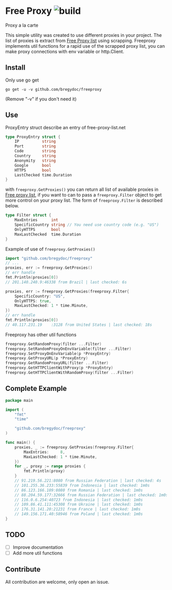 # Free Proxy ![build](https://travis-ci.org/bregydoc/freeproxy.svg?branch=master)
Proxy a la carte

This simple utility was created to use different proxies in your project. The list of proxies is extract from [Free Proxy list](https://free-proxy-list.net/) using scrapping. Freeproxy implements util functions for a rapid use of the scrapped proxy list, you can make proxy connections with env variable or http.Client.

## Install
Only use go get

	go get -u -v github.com/bregydoc/freeproxy

(Remove "-v" if you don't need it)

## Use
ProxyEntry struct describe an entry of free-proxy-list.net

```go
type ProxyEntry struct {
	IP          string
	Port        string
	Code        string
	Country     string
	Anonymity   string
	Google      bool
	HTTPS       bool
	LastChecked time.Duration
}
```

with ```freeproxy.GetProxies()``` you can return all list of available proxies in [Free proxy list](https://free-proxy-list.net/), if you want to can to pass a ```freeproxy.Filter``` object to get more control on your proxy list. The form of ```freeproxy.Filter``` is described below.

```go
type Filter struct {
	MaxEntries      int
	SpecificCountry string // You need use country code (e.g. "US")
	OnlyHTTPS       bool
	MaxLastChecked  time.Duration
}
```

Example of use of ```freeproxy.GetProxies()```

```go
import "github.com/bregydoc/freeproxy"
// ...
proxies, err := freeproxy.GetProxies()
// err handle
fmt.Println(proxies[0])
// 201.140.240.9:46338 from Brazil | last checked: 6s
```

```go
proxies, err := freeproxy.GetProxies(freeproxy.Filter{
	SpecificCountry: "US",
	OnlyHTTPS: true,
	MaxLastChecked: 1 * time.Minute,
})
// err handle
fmt.Println(proxies[0])
// 40.117.231.19	:3128 from United States | last checked: 18s
```

Freeproxy has other util functions

```go
freeproxy.GetRandomProxy(filter ...Filter)
freeproxy.SetRandomProxyOnEnvVariable(filter ...Filter)
freeproxy.SetProxyOnEnvVariable(p *ProxyEntry)
freeproxy.GetProxyURL(p *ProxyEntry)
freeproxy.GetRandomProxyURL(filter ...Filter)
freeproxy.GetHTTPClientWithProxy(p *ProxyEntry)
freeproxy.GetHTTPClientWithRandomProxy(filter ...Filter)
```

## Complete Example
```go 
package main

import (
	"fmt"
	"time"

	"github.com/bregydoc/freeproxy"
)

func main() {
	proxies, _ := freeproxy.GetProxies(freeproxy.Filter{
		MaxEntries:     8,
		MaxLastChecked: 1 * time.Minute,
	})
	for _, proxy := range proxies {
		fmt.Println(proxy)
	}
	// 91.219.56.221:8080 from Russian Federation | last checked: 4s
	// 101.255.36.233:55839 from Indonesia | last checked: 1m0s
	// 86.123.166.109:8080 from Romania | last checked: 1m0s
	// 88.204.59.177:32666 from Russian Federation | last checked: 1m0s
	// 116.0.6.254:40723 from Indonesia | last checked: 1m0s
	// 109.86.41.111:45308 from Ukraine | last checked: 1m0s
	// 176.31.141.20:21231 from France | last checked: 1m0s
	// 149.156.171.40:58946 from Poland | last checked: 1m0s
}
```

## TODO
- [ ] Improve documentation
- [ ] Add more util functions

## Contribute
All contribution are welcome, only open an issue.